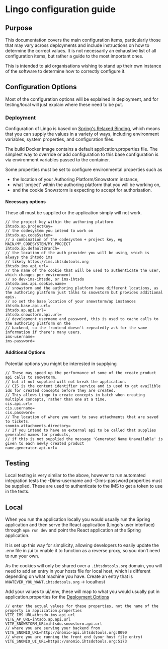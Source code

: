 # Lingo configuration guide

## Purpose

This documentation covers the main configuration items, particularly those that may vary across
deployments and include instructions on how to determine the correct values. It is not necessarily
an exhaustive list of all configuration items, but rather a guide to the most important ones.

This is intended to aid organisations wishing to stand up their own instance of the software to
determine how to correctly configure it.

## Configuration Options

Most of the configuration options will be explained in deployment, and for testing/local will just
explain
where these need to be put.

### Deployment

Configuration of Lingo is based
on [Spring's Relaxed Binding](https://docs.spring.io/spring-boot/docs/2.1.13.RELEASE/reference/html/boot-features-external-config.html#boot-features-external-config-relaxed-binding),
which means that you can supply the values in a variety of ways, including environment variables,
system properties, and configuration files.

The build Docker image contains a default application.properties file. The simplest way to override
or add configuration to this base configuration is via environment variables passed to the
container.

Some properties must be set to configure environmental properties such as

- the location of your Authoring Platform/Snowstorm instance,
- what 'project' within the authoring platform that you will be working on,
- and the cookie Snowstorm is expecting to accept for authorisation.

#### Necessary options

These all must be supplied or the application simply will not work.

    // the project key within the authoring platform
    ihtsdo.ap.projectKey=
    // the codesystem you intend to work on
    ihtsdo.ap.codeSystem=
    // a combination of the codesystem + project key, eg MAIN/MY_CODESYSTEM/MY_PROJECT
    ihtsdo.ap.defaultBranch=
    // the location of the auth provider you will be using, which is always the ihtsdo ims
    // likely https://ims.ihtsdotools.org
    ihtsdo.ims.api.url=
    // the name of the cookie that will be used to authenticate the user, which changes per environment
    // so dev-ims-ihtsdo, or ims-ihtsdo
    ihtsdo.ims.api.cookie.name=
    // snowstorm and the authoring platform have different locations, as the authoring platform just talks to snowstorm but provides additional apis.
    // so set the base location of your snowstorm/ap instances
    ihtsdo.base.api.url=
    ihtsdo.ap.api.url=
    ihtsdo.snowstorm.api.url=
    // development username and password, this is used to cache calls to the authoring platform on the
    // backend, so the frontend doesn't repeatedly ask for the same information if there's many users.
    ims-username=
    ims-password=

#### Additional Options

Potential options you might be interested in supplying

    // These may speed up the performance of some of the create product api calls to snowstorm, 
    // but if not supplied will not break the application. 
    // CIS is the content identifier service and is used to get availible ids for created concepts before they are created.
    // This allows Lingo to create concepts in batch when creating multiple concepts, rather than one at a time.
    cis.api.url=
    cis.username=
    cis.password=
    // The location of where you want to save attachments that are saved to tickets.
    snomio.attachments.directory=
    // If you intend to have an external api to be called that supplies generated names for products,
    // if this is not supplied the message 'Generated Name Unavailable' is given to each newly created product
    name.generator.api.url=

## Testing

Local testing is very similar to the above, however to run automated integration tests the
-Dims-username and -Dims-password properties must be supplied. These are used to authenticate to
the IMS to get a token to use in the tests.

## Local

When you run the application locally you would usually run the Spring application and then serve the
React application (Lingo's user interface) through `npm run dev` and point the React application at
the Spring application.

It is set up this way for simplicity, allowing developers to easily update the .env file in /ui to
enable it to function as a reverse proxy, so you don’t need to run your own.

As the cookies will only be shared over a `.ihtsdotools.org` domain, you will need to add an entry
in your hosts file for local host, which is different depending on what machine you have. Create an
entry that is `WHATEVER_YOU_WANT.ihtsdotools.org` -> localhost

Add your values to ui/.env, these will map to what you would usually put in application.properties
for the [Deployment Options](#deployment)

    // enter the actual values for these properties, not the name of the property in application.properties
    VITE_IMS_URL=ihtsdo.ims.api.url
    VITE_AP_URL=ihtsdo.ap.api.url
    VITE_SNOWSTORM_URL=ihtsdo.snowstorm.api.url
    // where you are serving your backend from
    VITE_SNOMIO_URL=http://snomio-api.ihtsdotools.org:8090
    // where you are running the front end (your host file entry)
    VITE_SNOMIO_UI_URL=https://snomio.ihtsdotools.org:5173

